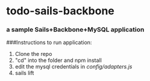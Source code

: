 # todo-sails-backbone
### a sample Sails+Backbone+MySQL application

###Instructions to run application:

1. Clone the repo
2. "cd" into the folder and npm install
3. edit the mysql credentials in *config/adapters.js*
4. sails lift 

